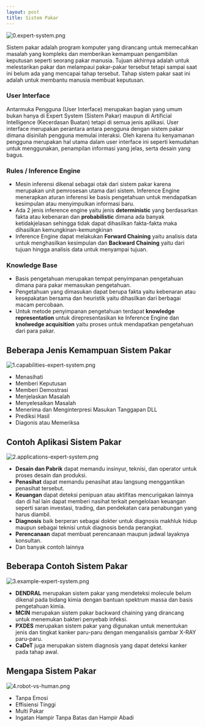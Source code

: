 ```yaml
---
layout: post
title: Sistem Pakar
---
```

![0.expert-system.png](https://images.hive.blog/DQmVN7cdpZ7wM53oxh1QSNQDFxr2ZUX6Hx9tmpv5Zxc1SYk/0.expert-system.png)

Sistem pakar adalah program komputer yang dirancang untuk memecahkan masalah yang kompleks dan memberikan kemampuan pengambilan keputusan seperti seorang pakar manusia. Tujuan akhirnya adalah untuk melestarikan pakar dan melampaui pakar-pakar tersebut tetapi sampai saat ini belum ada yang mencapai tahap tersebut. Tahap sistem pakar saat ini adalah untuk membantu manusia membuat keputusan.

### User Interface

Antarmuka Pengguna (User Interface) merupakan bagian yang umum bukan hanya di Expert System (Sistem Pakar) maupun di Artificial Intelligence (Kecerdasan Buatan) tetapi di semua jenis aplikasi. User interface merupakan perantara antara pengguna dengan sistem pakar dimana disinilah pengguna memulai interaksi. Oleh karena itu kenyamanan pengguna merupakan hal utama dalam user interface ini seperti kemudahan untuk menggunakan, penampilan informasi yang jelas, serta desain yang bagus.

### Rules / Inference Engine

*   Mesin inferensi dikenal sebagai otak dari sistem pakar karena merupakan unit pemrosesan utama dari sistem. Inference Engine menerapkan aturan inferensi ke basis pengetahuan untuk mendapatkan kesimpulan atau menyimpulkan informasi baru.
*   Ada 2 jenis inference engine yaitu jenis **deterministic** yang berdasarkan fakta atau kebenaran dan **probabilistic** dimana ada banyak ketidakjelasan sehingga tidak dapat dihasilkan fakta-fakta maka dihasilkan kemungkinan-kemungkinan
*   Inference Engine dapat melakukan **Forward Chaining** yaitu analisis data untuk menghasilkan kesimpulan dan **Backward Chaining** yaitu dari tujuan hingga analisis data untuk menyampai tujuan.

### Knowledge Base

*   Basis pengetahuan merupakan tempat penyimpanan pengetahuan dimana para pakar memasukan pengetahuan.
*   Pengetahuan yang dimasukan dapat berupa fakta yaitu kebenaran atau kesepakatan bersama dan heuristik yaitu dihasilkan dari berbagai macam percobaan.
*   Untuk metode penyimpanan pengetahuan terdapat **knowledge representation** untuk direpresentasikan ke Inference Engine dan **knolwedge acquisition** yaitu proses untuk mendapatkan pengetahuan dari para pakar.

## Beberapa Jenis Kemampuan Sistem Pakar

![1.capabilities-expert-system.png](https://images.hive.blog/DQmQroMorw2wEK7uyYaXELQonqUEMEt9Snpik2JU9MVTYUu/1.capabilities-expert-system.png)

*   Menasihati
*   Memberi Keputusan
*   Memberi Demostrasi
*   Menjelaskan Masalah
*   Menyelesaikan Masalah
*   Menerima dan Menginterpresi Masukan Tanggapan DLL
*   Prediksi Hasil
*   Diagonis atau Memeriksa

## Contoh Aplikasi Sistem Pakar

![2.applications-expert-system.png](https://images.hive.blog/DQmWuZRgWC3CNAv56Lj792SmuXkSLMF34q8dZQD2swDEda5/2.applications-expert-system.png)

*   **Desain dan Pabrik** dapat memandu insinyur, teknisi, dan operator untuk proses desain dan produksi.
*   **Penasihat** dapat memandu penasihat atau langsung menggantikan penasihat tersebut.
*   **Keuangan** dapat deteksi penipuan atau aktifitas mencurigakan lainnya dan di hal lain dapat memberi nasihat terkait pengelolaan keuangan seperti saran investasi, trading, dan pendekatan cara penabungan yang harus diambil.
*   **Diagnosis** baik berperan sebagai dokter untuk diagnosis makhluk hidup maupun sebagai teknisi untuk diagnosis benda perangkat.
*   **Perencanaan** dapat membuat perencanaan maupun jadwal layaknya konsultan.
*   Dan banyak contoh lainnya

## Beberapa Contoh Sistem Pakar

![3.example-expert-system.png](https://images.hive.blog/DQmU47URpbJKrCPq3mXd1mwH5pQvHATbq9TDAjeNuXcZ9Ua/3.example-expert-system.png)

*   **DENDRAL** merupakan sistem pakar yang mendeteksi molecule belum dikenal pada bidang kimia dengan bantuan spektrum massa dan basis pengetahuan kimia.
*   **MCIN** merupakan sistem pakar backward chaining yang dirancang untuk menemukan bakteri penyebab infeksi.
*   **PXDES** merupakan sistem pakar yang digunakan untuk menentukan jenis dan tingkat kanker paru-paru dengan menganalisis gambar X-RAY paru-paru.
*   **CaDeT** juga merupakan sistem diagnosis yang dapat deteksi kanker pada tahap awal.

## Mengapa Sistem Pakar

![4.robot-vs-human.png](https://images.hive.blog/DQmbUR544DAjuRBCaVxSqEiHoSUgyzbBZjAb5Y2qf7eE1sr/4.robot-vs-human.png)

*   Tanpa Emosi
*   Effisiensi Tinggi
*   Multi Pakar
*   Ingatan Hampir Tanpa Batas dan Hampir Abadi